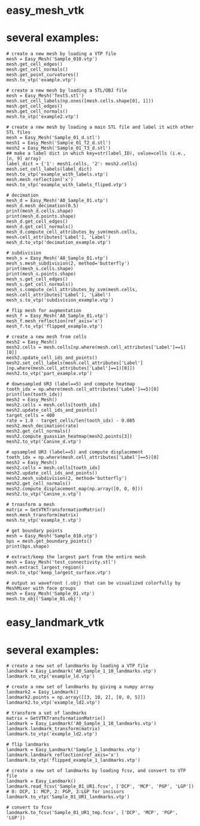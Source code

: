 # easy_mesh_vtk

# several examples:

    # create a new mesh by loading a VTP file
    mesh = Easy_Mesh('Sample_010.vtp')
    mesh.get_cell_edges()
    mesh.get_cell_normals()
    mesh.get_point_curvatures()
    mesh.to_vtp('example.vtp')
    
    # create a new mesh by loading a STL/OBJ file
    mesh = Easy_Mesh('Test5.stl')
    mesh.set_cell_labels(np.ones([mesh.cells.shape[0], 1]))
    mesh.get_cell_edges()
    mesh.get_cell_normals()
    mesh.to_vtp('example2.vtp')
    
    # create a new mesh by loading a main STL file and label it with other STL files
    mesh = Easy_Mesh('Sample_01_d.stl')
    mesh1 = Easy_Mesh('Sample_01_T2_d.stl')
    mesh2 = Easy_Mesh('Sample_01_T3_d.stl')   
    ## make a label dict in which key=str(label_ID), value=cells (i.e., [n, 9] array)
    label_dict = {'1': mesh1.cells, '2': mesh2.cells} 
    mesh.set_cell_labels(label_dict)
    mesh.to_vtp('example_with_labels.vtp')
    mesh.mesh_reflection('x')
    mesh.to_vtp('example_with_labels_fliped.vtp')
    
    # decimation
    mesh_d = Easy_Mesh('A0_Sample_01.vtp')
    mesh_d.mesh_decimation(0.5)
    print(mesh_d.cells.shape)
    print(mesh_d.points.shape)
    mesh_d.get_cell_edges()
    mesh_d.get_cell_normals()
    mesh_d.compute_cell_attributes_by_svm(mesh.cells, mesh.cell_attributes['Label'], 'Label')
    mesh_d.to_vtp('decimation_example.vtp')
    
    # subdivision
    mesh_s = Easy_Mesh('A0_Sample_01.vtp')
    mesh_s.mesh_subdivision(2, method='butterfly')
    print(mesh_s.cells.shape)
    print(mesh_s.points.shape)
    mesh_s.get_cell_edges()
    mesh_s.get_cell_normals()
    mesh_s.compute_cell_attributes_by_svm(mesh.cells, mesh.cell_attributes['Label'], 'Label')
    mesh_s.to_vtp('subdivision_example.vtp')
    
    # flip mesh for augmentation
    mesh_f = Easy_Mesh('A0_Sample_01.vtp')
    mesh_f.mesh_reflection(ref_axis='x')
    mesh_f.to_vtp('flipped_example.vtp')

    # create a new mesh from cells
    mesh2 = Easy_Mesh()
    mesh2.cells = mesh.cells[np.where(mesh.cell_attributes['Label']==1)[0]]
    mesh2.update_cell_ids_and_points()
    mesh2.set_cell_labels(mesh.cell_attributes['Label'][np.where(mesh.cell_attributes['Label']==1)[0]])
    mesh2.to_vtp('part_example.vtp')
    
    # downsampled UR3 (label==5) and compute heatmap
    tooth_idx = np.where(mesh.cell_attributes['Label']==5)[0]
    print(len(tooth_idx))
    mesh2 = Easy_Mesh()
    mesh2.cells = mesh.cells[tooth_idx]
    mesh2.update_cell_ids_and_points()
    target_cells = 400
    rate = 1.0 - target_cells/len(tooth_idx) - 0.005
    mesh2.mesh_decimation(rate)
    mesh2.get_cell_normals()
    mesh2.compute_guassian_heatmap(mesh2.points[3])
    mesh2.to_vtp('Canine_d.vtp')
    
    # upsampled UR3 (label==5) and compute displacement
    tooth_idx = np.where(mesh.cell_attributes['Label']==5)[0]
    mesh2 = Easy_Mesh()
    mesh2.cells = mesh.cells[tooth_idx]
    mesh2.update_cell_ids_and_points()
    mesh2.mesh_subdivision(2, method='butterfly')
    mesh2.get_cell_normals()
    mesh2.compute_displacement_map(np.array([0, 0, 0]))
    mesh2.to_vtp('Canine_s.vtp')
    
    # trnasform a mesh
    matrix = GetVTKTransformationMatrix()
    mesh.mesh_transform(matrix)
    mesh.to_vtp('example_t.vtp')
	
	# get boundary points
	mesh = Easy_Mesh('Sample_010.vtp')
    bps = mesh.get_boundary_points()
    print(bps.shape)
	
	# extract/keep the largest part from the entire mesh
	mesh = Easy_Mesh('test_connectivity.stl')
    mesh.extract_largest_region()
    mesh.to_vtp('keep_largest_surface.vtp')
	
	# output as wavefront (.obj) that can be visualized colorfully by MeshMixer with face groups
	mesh = Easy_Mesh('Sample_01.vtp')
	mesh.to_obj('Sample_01.obj')
	
	
# easy_landmark_vtk

# several examples:

    # create a new set of landmarks by loading a VTP file
    landmark = Easy_Landmark('A0_Sample_1_10_landmarks.vtp')
    landmark.to_vtp('example_ld.vtp')
    
    # create a new set of landmarks by giving a numpy array
    landmark2 = Easy_Landmark()
    landmark2.points = np.array([[3, 10, 2], [0, 0, 5]])
    landmark2.to_vtp('example_ld2.vtp')
    
    # transform a set of landmarks
    matrix = GetVTKTransformationMatrix()
    landmark = Easy_Landmark('A0_Sample_1_10_landmarks.vtp')
    landmark.landmark_transform(matrix)
    landmark.to_vtp('example_ld2.vtp')
    
    # flip landmarks
    landmark = Easy_Landmark('Sample_1_landmarks.vtp')
    landmark.landmark_reflection(ref_axis='x')
    landmark.to_vtp('flipped_example_1_landmarks.vtp')

    # create a new set of landmarks by loading fcsv, and convert to VTP file
    landmark = Easy_Landmark()
    landmark.read_fcsv('Sample_01_UR1.fcsv', ['DCP', 'MCP', 'PGP', 'LGP']) # 0: DCP, 1: MCP, 2: PGP, 3:LGP for incisors
    landmark.to_vtp('Sample_01_UR1_landmarks.vtp')

    # convert to fcsv
    landmark.to_fcsv('Sample_01_UR1_tmp.fcsv', ['DCP', 'MCP', 'PGP', 'LGP'])
